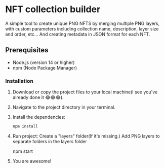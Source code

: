 # NFT collection builder

A simple tool to create unique PNG NFTS by merging multiple PNG layers, 
with custom parameters including collection name, description, layer size and order, etc... And creating metadata in JSON format for each NFT.

## Prerequisites
- Node.js (version 14 or higher)
- npm (Node Package Manager)

### Installation

1. Download or copy the project files to your local machine(I see you've already done it 😂😂😂).

2. Navigate to the project directory in your terminal.

3. Install the dependencies:
   ```bash
   npm install
4. Run project:
	Create a "layers" folder(If it's missing.)
	Add PNG layers to separate folders in the layers folder

   npm start
5. You are awesome!

